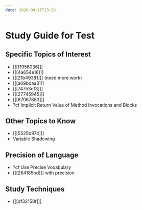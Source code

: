 ```yaml
---
date: 2020-09-15T23:20
---
```


# Study Guide for Test


## Specific Topics of Interest

* [[[f1956036]]]
* [[[4a654e16]]]
* [[[21b49381]]] (need more work)
* [[[a69bdaa3]]]
* [[[74753ef3]]]
* [[[27745945]]]
* [[[87067883]]]
* ?cf Implicit Return Value of Method Invocations and Blocks


## Other Topics to Know

* [[[5525b974]]]
* Variable Shadowing


## Precision of Language

* ?cf Use Precise Vocabulary
* [[[264185bd]]] with precision


## Study Techniques

* [[[df32158f]]]
